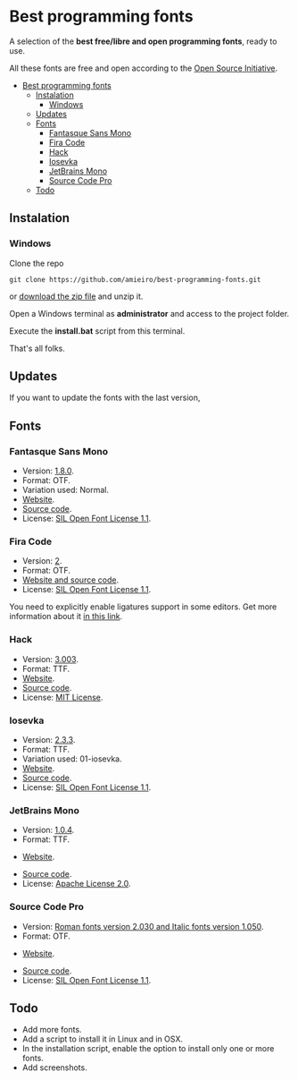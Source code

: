 # Best programming fonts

A selection of the **best free/libre and open programming fonts**, ready to use.

All these fonts are free and open according to the [Open Source Initiative](https://opensource.org/licenses/alphabetical).

<!-- TOC -->

- [Best programming fonts](#best-programming-fonts)
    - [Instalation](#instalation)
        - [Windows](#windows)
    - [Updates](#updates)
    - [Fonts](#fonts)
        - [Fantasque Sans Mono](#fantasque-sans-mono)
        - [Fira Code](#fira-code)
        - [Hack](#hack)
        - [Iosevka](#iosevka)
        - [JetBrains Mono](#jetbrains-mono)
        - [Source Code Pro](#source-code-pro)
    - [Todo](#todo)

<!-- /TOC -->

## Instalation

### Windows

Clone the repo 

```
git clone https://github.com/amieiro/best-programming-fonts.git 
```

or [download the zip file](https://github.com/amieiro/best-programming-fonts/archive/master.zip) and unzip it.

Open a Windows terminal as **administrator** and access to the project folder.

Execute the **install.bat** script from this terminal.

That's all folks.

## Updates

If you want to update the fonts with the last version, 

## Fonts
### Fantasque Sans Mono

* Version: [1.8.0](https://github.com/belluzj/fantasque-sans/releases/tag/v1.8.0).
* Format: OTF.
* Variation used: Normal.
* [Website](https://fontlibrary.org/en/font/fantasque-sans-mono).
* [Source code](https://github.com/belluzj/fantasque-sans).
* License: [SIL Open Font License 1.1](https://github.com/belluzj/fantasque-sans/blob/master/LICENSE.txt).

### Fira Code

* Version: [2](https://github.com/tonsky/FiraCode/releases/tag/2).
* Format: OTF.
* [Website and source code](https://github.com/tonsky/FiraCode).
* License: [SIL Open Font License 1.1](https://github.com/tonsky/FiraCode/blob/master/LICENSE).

You need to explicitly enable ligatures support in some editors. Get more information about it [in this link](https://github.com/tonsky/FiraCode/wiki).

### Hack

* Version: [3.003](https://github.com/source-foundry/Hack/releases/tag/v3.003).
* Format: TTF.
* [Website](https://sourcefoundry.org/hack/).
* [Source code](https://github.com/source-foundry/Hack).
* License: [MIT License](https://github.com/source-foundry/Hack/blob/master/LICENSE.md).

### Iosevka

* Version: [2.3.3](https://github.com/be5invis/Iosevka/releases/tag/v2.3.3).
* Format: TTF.
* Variation used: 01-iosevka.
* [Website](http://be5invis.github.io/Iosevka).
* [Source code](https://github.com/be5invis/Iosevka).
* License: [SIL Open Font License 1.1](https://github.com/be5invis/Iosevka).

### JetBrains Mono

* Version: [1.0.4](https://github.com/JetBrains/JetBrainsMono/releases/tag/v1.0.4).
* Format: TTF.
+ [Website](https://www.jetbrains.com/lp/mono/).
* [Source code](https://github.com/JetBrains/JetBrainsMono).
* License: [Apache License 2.0](https://github.com/JetBrains/JetBrainsMono/blob/master/LICENSE).

### Source Code Pro

* Version: [Roman fonts version 2.030 and Italic fonts version 1.050](https://github.com/adobe-fonts/source-code-pro/releases/tag/2.030R-ro%2F1.050R-it).
* Format: OTF.
+ [Website](https://fonts.adobe.com/fonts/source-code-pro).
* [Source code](https://github.com/adobe-fonts/source-code-pro).
* License: [SIL Open Font License 1.1](https://github.com/adobe-fonts/source-code-pro/blob/release/LICENSE.md).

## Todo

* Add more fonts.
* Add a script to install it in Linux and in OSX.
* In the installation script, enable the option to install only one or more fonts.
* Add screenshots.
